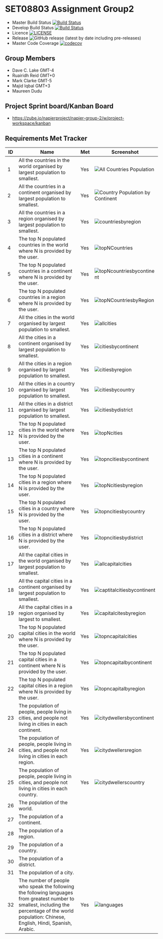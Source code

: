 # SET08803 Assignment Group2


- Master Build Status [![Build Status](https://www.travis-ci.com/dclake/SET08803Group2.svg?branch=main)](https://www.travis-ci.com/dclake/SET08803Group2) 
- Develop Build Status [![Build Status](https://www.travis-ci.com/dclake/SET08803Group2.svg?branch=main)](https://www.travis-ci.com/dclake/SET08803Group2)
- Licence [![LICENSE](https://img.shields.io/github/license/dclake/SET08803Group2.svg?style=flat-square)](https://github.com/dclake/SET08803Group2/blob/main/LICENSE)
- Release ![GitHub release (latest by date including pre-releases)](https://img.shields.io/github/v/release/dclake/SET08803Group2?include_prereleases)
- Master Code Coverage [![codecov](https://codecov.io/gh/dclake/SET08803Group2/branch/main/graph/badge.svg?token=HIRW4BV47J)](https://codecov.io/gh/dclake/SET08803Group2)

## Group Members
- Dave C. Lake	    GMT-4
- Ruairidh Reid     GMT+0 
- Mark Clarke       GMT-5
- Majid Iqbal 	    GMT+3
- Maureen Dudu

## Project Sprint board/Kanban Board 
- https://zube.io/napierproject/napier-group-2/w/project-workspace/kanban

## Requirements Met Tracker

| ID    | Name | Met  | Screenshot |
|-------|------|------|------------|
| 1     | All the countries in the world organised by largest population to smallest. | Yes | ![All Countries Population](https://user-images.githubusercontent.com/72627750/115640838-db933400-a2e5-11eb-927d-f5469e9de889.PNG) |
| 2     | All the countries in a continent organised by largest population to smallest. | Yes | ![Country Population by Continent](https://user-images.githubusercontent.com/72627750/115641139-7d1a8580-a2e6-11eb-8fd7-3bb3fdb16da3.PNG)  |
| 3     | All the countries in a region organised by largest population to smallest. | Yes | ![countriesbyregion](https://user-images.githubusercontent.com/72627750/115641402-00d47200-a2e7-11eb-825c-a71a051fcf15.PNG) |
| 4     | The top N populated countries in the world where N is provided by the user.| Yes | ![topNCountries](https://user-images.githubusercontent.com/72627750/115644338-6aa34a80-a2ec-11eb-850b-eb05e32e71f9.PNG) |
| 5     | The top N populated countries in a continent where N is provided by the user.| Yes | ![topNcountriesbycontinent](https://user-images.githubusercontent.com/72627750/115646968-12227c00-a2f1-11eb-85e8-42d40153a626.PNG) |
| 6     | The top N populated countries in a region where N is provided by the user. | Yes | ![topNCountriesbyRegion](https://user-images.githubusercontent.com/72627750/115648152-fa4bf780-a2f2-11eb-950e-894fd02194f6.PNG) |
| 7     | All the cities in the world organised by largest population to smallest. | Yes | ![allcities](https://user-images.githubusercontent.com/72627750/115648800-143a0a00-a2f4-11eb-9aff-6c133450678e.PNG)|
| 8     | All the cities in a continent organised by largest population to smallest. | Yes | ![citiesbycontinent](https://user-images.githubusercontent.com/72627750/115649492-6b8caa00-a2f5-11eb-8344-ca6088b3edb8.PNG) |
| 9     | All the cities in a region organised by largest population to smallest. | Yes | ![citiesbyregion](https://user-images.githubusercontent.com/72627750/115650302-f4f0ac00-a2f6-11eb-9ac3-a97f5a51ed8e.PNG)|
| 10    | All the cities in a country organised by largest population to smallest. | Yes | ![citiesbycountry](https://user-images.githubusercontent.com/72627750/115651064-7563dc80-a2f8-11eb-86dd-21037f1dbf8a.PNG)|
| 11    | All the cities in a district organised by largest population to smallest. | Yes |![citiesbydistrict](https://user-images.githubusercontent.com/72627750/115651751-cc1de600-a2f9-11eb-9d3a-451f98050d4b.PNG)|
| 12    | The top N populated cities in the world where N is provided by the user. | Yes | ![topNcities](https://user-images.githubusercontent.com/72627750/115652443-469b3580-a2fb-11eb-9e22-5276fb12467d.PNG)|
| 13    | The top N populated cities in a continent where N is provided by the user. | Yes | ![topncitiesbycontinent](https://user-images.githubusercontent.com/72627750/115653451-308e7480-a2fd-11eb-975a-6aa86f085187.PNG)|
| 14    | The top N populated cities in a region where N is provided by the user. | Yes |![topNcitiesbyregion](https://user-images.githubusercontent.com/72627750/115654215-aba45a80-a2fe-11eb-925c-eeaa2b7a3150.PNG)|
| 15    | The top N populated cities in a country where N is provided by the user. | Yes | ![topncitiesbycountry](https://user-images.githubusercontent.com/72627750/115655244-e3140680-a300-11eb-8c95-a1d5f7a4b825.PNG)|
| 16    | The top N populated cities in a district where N is provided by the user. | Yes | ![topncitiesbydistrict](https://user-images.githubusercontent.com/72627750/115658624-1c4f7500-a307-11eb-8530-4baad62e10f4.PNG)|
| 17    | All the capital cities in the world organised by largest population to smallest. | Yes | ![allcapitalcities](https://user-images.githubusercontent.com/72627750/115662815-8a973600-a30d-11eb-8474-1f1c720e3a16.PNG)|
| 18    | All the capital cities in a continent organised by largest population to smallest. | Yes | ![captitalcitiesbycontinent](https://user-images.githubusercontent.com/72627750/115663363-625c0700-a30e-11eb-9da5-7de920bfc95e.PNG)|
| 19    | All the capital cities in a region organised by largest to smallest. | Yes | ![capitalcitesbyregion](https://user-images.githubusercontent.com/72627750/115664744-39d50c80-a310-11eb-893a-2eda6459f359.PNG)|
| 20    | The top N populated capital cities in the world where N is provided by the user. | Yes | ![topncapitalcities](https://user-images.githubusercontent.com/72627750/115665478-5c1b5a00-a311-11eb-971e-45cfe091f25f.PNG)|
| 21    | The top N populated capital cities in a continent where N is provided by the user. | Yes | ![topncapitalbycontinent](https://user-images.githubusercontent.com/72627750/115694429-d73f3900-a32e-11eb-929e-1ff286602334.PNG)|
| 22    | The top N populated capital cities in a region where N is provided by the user. | Yes | ![topncapitalbyregion](https://user-images.githubusercontent.com/72627750/115694705-1f5e5b80-a32f-11eb-9457-c7f3652a446d.PNG) |
| 23    | The population of people, people living in cities, and people not living in cities in each continent. | Yes| ![citydwellersbycontinent](https://user-images.githubusercontent.com/72627750/115696475-baa40080-a330-11eb-87bc-c7bff7ef6df5.PNG) |
| 24    | The population of people, people living in cities, and people not living in cities in each region. | Yes | ![citydwellersregion](https://user-images.githubusercontent.com/72627750/115696709-ee7f2600-a330-11eb-9c35-caf97c69fbc0.PNG) |
| 25    | The population of people, people living in cities, and people not living in cities in each country. | Yes | ![citydwellerscountry](https://user-images.githubusercontent.com/72627750/115696999-2a19f000-a331-11eb-8954-caeaf05bfe52.PNG) |
| 26    | The population of the world.
| 27    | The population of a continent.
| 28    | The population of a region.
| 29    | The population of a country.
| 30    | The population of a district.
| 31    | The population of a city.
| 32    | The number of people who speak the following the following languages from greatest number to smallest, including the percentage of the world population: Chinese, English, Hindi, Spanish, Arabic. | Yes | ![languages](https://user-images.githubusercontent.com/72627750/115697708-ccd26e80-a331-11eb-8dbb-d3d8b00bac47.PNG)


